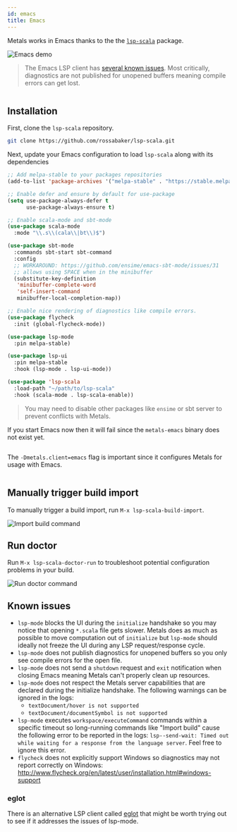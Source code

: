 ```yaml
---
id: emacs
title: Emacs
---
```


Metals works in Emacs thanks to the the
[`lsp-scala`](https://github.com/rossabaker/lsp-scala) package.

![Emacs demo](../assets/emacs-demo.gif)

> The Emacs LSP client has [several known issues](#known-issues). Most
> critically, diagnostics are not published for unopened buffers meaning compile
> errors can get lost.

```scala mdoc:requirements

```

## Installation

First, clone the `lsp-scala` repository.

```sh
git clone https://github.com/rossabaker/lsp-scala.git
```

Next, update your Emacs configuration to load `lsp-scala` along with its
dependencies

```el
;; Add melpa-stable to your packages repositories
(add-to-list 'package-archives '("melpa-stable" . "https://stable.melpa.org/packages/") t)

;; Enable defer and ensure by default for use-package
(setq use-package-always-defer t
      use-package-always-ensure t)

;; Enable scala-mode and sbt-mode
(use-package scala-mode
  :mode "\\.s\\(cala\\|bt\\)$")

(use-package sbt-mode
  :commands sbt-start sbt-command
  :config
  ;; WORKAROUND: https://github.com/ensime/emacs-sbt-mode/issues/31
  ;; allows using SPACE when in the minibuffer
  (substitute-key-definition
   'minibuffer-complete-word
   'self-insert-command
   minibuffer-local-completion-map))

;; Enable nice rendering of diagnostics like compile errors.
(use-package flycheck
  :init (global-flycheck-mode))

(use-package lsp-mode
  :pin melpa-stable)

(use-package lsp-ui
  :pin melpa-stable
  :hook (lsp-mode . lsp-ui-mode))

(use-package 'lsp-scala
  :load-path "~/path/to/lsp-scala"
  :hook (scala-mode . lsp-scala-enable))
```

> You may need to disable other packages like `ensime` or sbt server to prevent
> conflicts with Metals.

If you start Emacs now then it will fail since the `metals-emacs` binary does
not exist yet.

```scala mdoc:bootstrap:metals-emacs emacs

```

The `-Dmetals.client=emacs` flag is important since it configures Metals for
usage with Emacs.

```scala mdoc:editor:emacs

```

## Manually trigger build import

To manually trigger a build import, run `M-x lsp-scala-build-import`.

![Import build command](assets/emacs-import-build-command.png)

## Run doctor

Run `M-x lsp-scala-doctor-run` to troubleshoot potential configuration problems
in your build.

![Run doctor command](assets/http-run-doctor.png)

## Known issues

- `lsp-mode` blocks the UI during the `initialize` handshake so you may notice
  that opening `*.scala` file gets slower. Metals does as much as possible to
  move computation out of `initialize` but `lsp-mode` should ideally not freeze
  the UI during any LSP request/response cycle.
- `lsp-mode` does not publish diagnostics for unopened buffers so you only see
  compile errors for the open file.
- `lsp-mode` does not send a `shutdown` request and `exit` notification when
  closing Emacs meaning Metals can't properly clean up resources.
- `lsp-mode` does not respect the Metals server capabilities that are declared
  during the initialize handshake. The following warnings can be ignored in the
  logs:
  - `textDocument/hover is not supported`
  - `textDocument/documentSymbol is not supported`
- `lsp-mode` executes `workspace/executeCommand` commands within a specific
  timeout so long-running commands like "Import build" cause the following error
  to be reported in the logs:
  `lsp--send-wait: Timed out while waiting for a response from the language server`.
  Feel free to ignore this error.
- `flycheck` does not explicitly support Windows so diagnostics may not report
  correctly on Windows:
  http://www.flycheck.org/en/latest/user/installation.html#windows-support

### eglot

There is an alternative LSP client called
[eglot](https://github.com/joaotavora/eglot) that might be worth trying out to
see if it addresses the issues of lsp-mode.

```scala mdoc:generic

```
